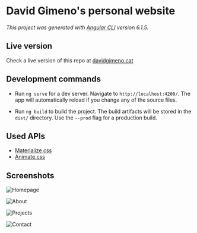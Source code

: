 # David Gimeno's personal website
*This project was generated with [Angular CLI](https://github.com/angular/angular-cli) version 6.1.5.*

## Live version
Check a live version of this repo at [davidgimeno.cat](http://davidgimeno.cat/)

## Development commands
* Run `ng serve` for a dev server. Navigate to `http://localhost:4200/`. The app will automatically reload if you change any of the source files.

* Run `ng build` to build the project. The build artifacts will be stored in the `dist/` directory. Use the `--prod` flag for a production build.

## Used APIs
* [Materialize css](https://materializecss.com/)
* [Animate.css](https://daneden.github.io/animate.css/)

## Screenshots
![Homepage](https://imgur.com/F3ybH7M.png)

![About](https://imgur.com/zOEBsbl.png)

![Projects](https://imgur.com/ttXO415.png)

![Contact](https://imgur.com/X3ypA3Q.png)
